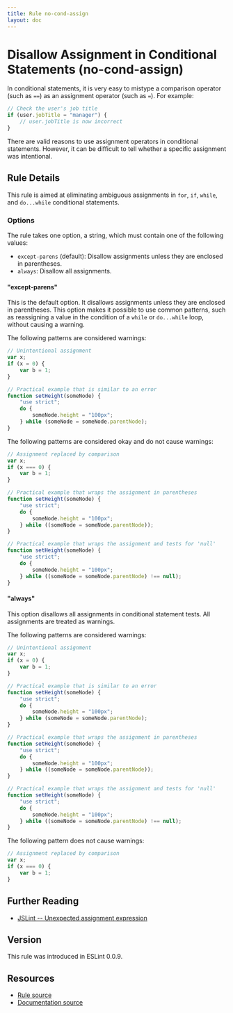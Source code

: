 ```yaml
---
title: Rule no-cond-assign
layout: doc
---
```

<!-- Note: No pull requests accepted for this file. See README.md in the root directory for details. -->
# Disallow Assignment in Conditional Statements (no-cond-assign)

In conditional statements, it is very easy to mistype a comparison operator (such as `==`) as an assignment operator (such as `=`). For example:

```js
// Check the user's job title
if (user.jobTitle = "manager") {
    // user.jobTitle is now incorrect
}
```

There are valid reasons to use assignment operators in conditional statements. However, it can be difficult to tell whether a specific assignment was intentional.

## Rule Details

This rule is aimed at eliminating ambiguous assignments in `for`, `if`, `while`, and `do...while` conditional statements.

### Options

The rule takes one option, a string, which must contain one of the following values:

* `except-parens` (default): Disallow assignments unless they are enclosed in parentheses.
* `always`: Disallow all assignments.

#### "except-parens"

This is the default option. It disallows assignments unless they are enclosed in parentheses. This option makes it possible to use common patterns, such as reassigning a value in the condition of a `while` or `do...while` loop, without causing a warning.

The following patterns are considered warnings:

```js
// Unintentional assignment
var x;
if (x = 0) {
    var b = 1;
}

// Practical example that is similar to an error
function setHeight(someNode) {
    "use strict";
    do {
        someNode.height = "100px";
    } while (someNode = someNode.parentNode);
}
```

The following patterns are considered okay and do not cause warnings:

```js
// Assignment replaced by comparison
var x;
if (x === 0) {
    var b = 1;
}

// Practical example that wraps the assignment in parentheses
function setHeight(someNode) {
    "use strict";
    do {
        someNode.height = "100px";
    } while ((someNode = someNode.parentNode));
}

// Practical example that wraps the assignment and tests for 'null'
function setHeight(someNode) {
    "use strict";
    do {
        someNode.height = "100px";
    } while ((someNode = someNode.parentNode) !== null);
}
```

#### "always"

This option disallows all assignments in conditional statement tests. All assignments are treated as warnings.

The following patterns are considered warnings:

```js
// Unintentional assignment
var x;
if (x = 0) {
    var b = 1;
}

// Practical example that is similar to an error
function setHeight(someNode) {
    "use strict";
    do {
        someNode.height = "100px";
    } while (someNode = someNode.parentNode);
}

// Practical example that wraps the assignment in parentheses
function setHeight(someNode) {
    "use strict";
    do {
        someNode.height = "100px";
    } while ((someNode = someNode.parentNode));
}

// Practical example that wraps the assignment and tests for 'null'
function setHeight(someNode) {
    "use strict";
    do {
        someNode.height = "100px";
    } while ((someNode = someNode.parentNode) !== null);
}
```

The following pattern does not cause warnings:

```js
// Assignment replaced by comparison
var x;
if (x === 0) {
    var b = 1;
}
```

## Further Reading

* [JSLint -- Unexpected assignment expression](http://jslinterrors.com/unexpected-assignment-expression/)

## Version

This rule was introduced in ESLint 0.0.9.

## Resources

* [Rule source](https://github.com/eslint/eslint/tree/master/lib/rules/no-cond-assign.js)
* [Documentation source](https://github.com/eslint/eslint/tree/master/docs/rules/no-cond-assign.md)
